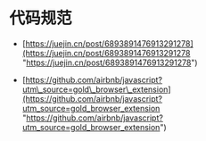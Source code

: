 # 代码规范

*   [https://juejin.cn/post/6893891476913291278](https://juejin.cn/post/6893891476913291278 "https://juejin.cn/post/6893891476913291278")

*   [https://github.com/airbnb/javascript?utm\_source=gold\_browser\_extension](https://github.com/airbnb/javascript?utm_source=gold_browser_extension "https://github.com/airbnb/javascript?utm_source=gold_browser_extension")
